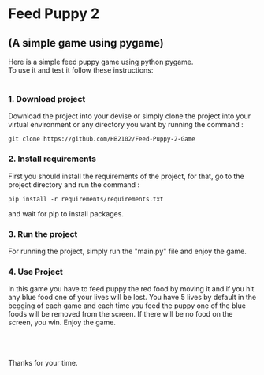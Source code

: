 # Feed Puppy 2

## (A simple game using pygame)

Here is a simple feed puppy game using python pygame.  
To use it and test it follow these instructions:
<br><br>

### 1. Download project

Download the project into your devise or simply clone the project into your virtual environment or any directory
you want by running the
command :

```commandline
git clone https://github.com/HB2102/Feed-Puppy-2-Game
```

### 2. Install requirements

First you should install the requirements of the project, for that, go to the project directory and run the command :

```commandline
pip install -r requirements/requirements.txt
```

and wait for pip to install packages.

### 3. Run the project

For running the project, simply run the "main.py" file and enjoy the game.


### 4. Use Project

In this game you have to feed puppy the red food by moving it and if you hit any blue food one of your lives will be lost. You have 5 lives by
default in the begging of each game and each time you feed the puppy one of the blue foods will be removed from the screen. If there will be no food on the screen, you win. Enjoy the game.

<br><br><br>
Thanks for your time.